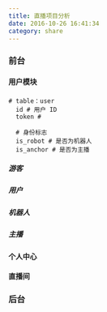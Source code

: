 ```yaml
---
title: 直播项目分析
date: 2016-10-26 16:41:34
category: share
---
```


### 前台

#### 用户模块

    # table：user
      id # 用户 ID
      token #

      # 身份标志
      is_robot # 是否为机器人
      is_anchor # 是否为主播

##### 游客

##### 用户

##### 机器人

##### 主播

#### 个人中心

#### 直播间

### 后台

